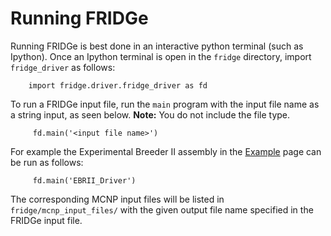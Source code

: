 # Running FRIDGe

Running FRIDGe is best done in an interactive python terminal (such as Ipython).
Once an Ipython terminal is open in the `fridge` directory, import `fridge_driver` as follows:
```
    import fridge.driver.fridge_driver as fd
```
To run a FRIDGe input file, run the `main` program with the input file name as a string input, as seen below.
**Note:** You do not include the file type.
```
     fd.main('<input file name>')
```
For example the Experimental Breeder II assembly in the [Example](Examples.md) page can be run as follows:
```
     fd.main('EBRII_Driver')
```
The corresponding MCNP input files will be listed in `fridge/mcnp_input_files/` with the given output file name specified in the FRIDGe input file.

